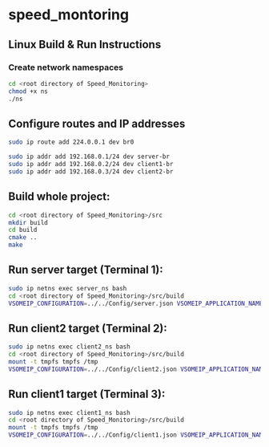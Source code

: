# speed_montoring
## Linux Build & Run Instructions

### Create network namespaces
```bash
cd <root directory of Speed_Monitoring>
chmod +x ns
./ns
```
## Configure routes and IP addresses
```bash
sudo ip route add 224.0.0.1 dev br0

sudo ip addr add 192.168.0.1/24 dev server-br
sudo ip addr add 192.168.0.2/24 dev client1-br
sudo ip addr add 192.168.0.3/24 dev client2-br
```

## Build whole project:
```bash
cd <root directory of Speed_Monitoring>/src
mkdir build
cd build
cmake ..
make
```


## Run server target (Terminal 1):
```bash
sudo ip netns exec server_ns bash
cd <root directory of Speed_Monitoring>/src/build
VSOMEIP_CONFIGURATION=../../Config/server.json VSOMEIP_APPLICATION_NAME=server ./server

```
## Run client2 target (Terminal 2):
```bash
sudo ip netns exec client2_ns bash
cd <root directory of Speed_Monitoring>/src/build
mount -t tmpfs tmpfs /tmp
VSOMEIP_CONFIGURATION=../../Config/client2.json VSOMEIP_APPLICATION_NAME=client2 ./client2
```

## Run client1 target (Terminal 3):
```bash
sudo ip netns exec client1_ns bash
cd <root directory of Speed_Monitoring>/src/build
mount -t tmpfs tmpfs /tmp
VSOMEIP_CONFIGURATION=../../Config/client1.json VSOMEIP_APPLICATION_NAME=client1 ./client1
```
